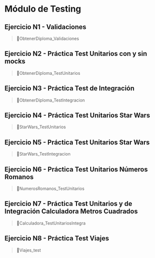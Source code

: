 # Módulo de Testing

## Ejercicio N1 - Validaciones

> 📂ObtenerDiploma_Validaciones

## Ejercicio N2 - Práctica Test Unitarios con y sin mocks

> 📂ObtenerDiploma_TestUnitarios

## Ejercicio N3 - Práctica Test de Integración

> 📂ObtenerDiploma_TestIntegracion

## Ejercicio N4 - Práctica Test Unitarios Star Wars

> 📂StarWars_TestUnitarios

## Ejercicio N5 - Práctica Test Unitarios Star Wars

> 📂StarWars_TestIntegracion

## Ejercicio N6 - Práctica Test Unitarios Números Romanos

>📂NumerosRomanos_TestUnitarios

## Ejercicio N7 - Práctica Test Unitarios y de Integración Calculadora Metros Cuadrados

>📂Calculadora_TestUnitariosIntegra

## Ejercicio N8 - Práctica Test Viajes

>📂Viajes_test
